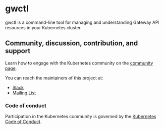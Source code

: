 # gwctl

gwctl is a command-line tool for managing and understanding Gateway API resources in your Kubernetes cluster.

## Community, discussion, contribution, and support

Learn how to engage with the Kubernetes community on the [community page](http://kubernetes.io/community/).

You can reach the maintainers of this project at:

- [Slack](https://kubernetes.slack.com/messages/sig-network)
- [Mailing List](https://groups.google.com/a/kubernetes.io/g/sig-network)

### Code of conduct

Participation in the Kubernetes community is governed by the [Kubernetes Code of Conduct](code-of-conduct.md).
